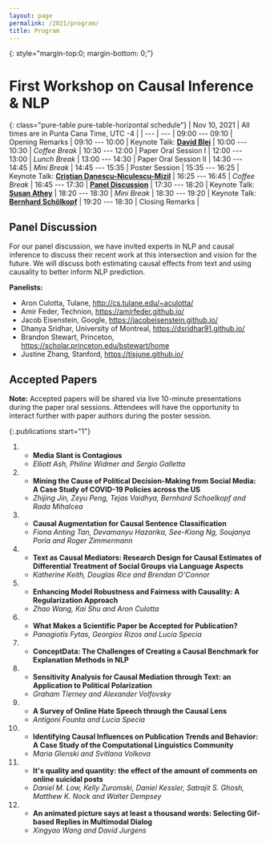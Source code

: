 ```yaml
---
layout: page
permalink: /2021/program/
title: Program 
---
```


{: style="margin-top:0; margin-bottom: 0;"}
# First Workshop on Causal Inference & NLP

<p style="margin-bottom: 1.2em;"></p>

{: class="pure-table pure-table-horizontal schedule"}
| Nov 10, 2021 | All times are in Punta Cana Time, UTC -4 |
| --- | --- |
09:00 --- 09:10 | Opening Remarks |
09:10 --- 10:00	| Keynote Talk: **[David Blei](http://www.cs.columbia.edu/~blei/)** |
10:00 --- 10:30	| *Coffee Break* |
10:30 --- 12:00	| Paper Oral Session I |
12:00 --- 13:00	| *Lunch Break* |
13:00 --- 14:30	| Paper Oral Session II |
14:30 --- 14:45	| *Mini Break* |
14:45 --- 15:35	| Poster Session |
15:35 --- 16:25	| Keynote Talk: **[Cristian Danescu-Niculescu-Mizil](https://www.cs.cornell.edu/~cristian/)** |
16:25 --- 16:45	| *Coffee Break* |
16:45 --- 17:30	| **[Panel Discussion](#panel-discussion)**  |
17:30 --- 18:20	| Keynote Talk: **[Susan Athey](https://athey.people.stanford.edu/)** |
18:20 --- 18:30	| *Mini Break* |
18:30 --- 19:20	| Keynote Talk: **[‪Bernhard Schölkopf](https://www.is.mpg.de/~bs)** |
19:20 --- 18:30 | Closing Remarks |

## Panel Discussion

For our panel discussion, we have invited experts in NLP and causal inference to discuss their recent work at this intersection and vision for the future. We will discuss both estimating causal effects from text and using causality to better inform NLP prediction.

**Panelists:**

   * Aron Culotta, Tulane, http://cs.tulane.edu/~aculotta/
   * Amir Feder, Technion, https://amirfeder.github.io/
   * Jacob Eisenstein, Google, https://jacobeisenstein.github.io/
   * Dhanya Sridhar, University of Montreal, https://dsridhar91.github.io/
   * Brandon Stewart, Princeton, https://scholar.princeton.edu/bstewart/home
   * Justine Zhang, Stanford, https://tisjune.github.io/


## Accepted Papers

**Note:** Accepted papers will be shared via live 10-minute presentations
during the paper oral sessions. Attendees will have the opportunity
to interact further with paper authors during the poster session.

   {:.publications start="1"}
   1. * **Media Slant is Contagious**
      * *Elliott Ash, Philine Widmer and Sergio Galletta*
   
   2. * **Mining the Cause of Political Decision-Making from Social Media: A Case Study of COVID-19 Policies across the US**
      * *Zhijing Jin, Zeyu Peng, Tejas Vaidhya, Bernhard Schoelkopf and Rada Mihalcea*

   3. * **Causal Augmentation for Causal Sentence Classification**
      * *Fiona Anting Tan, Devamanyu Hazarika, See-Kiong Ng, Soujanya Poria and Roger Zimmermann*

   4. * **Text as Causal Mediators: Research Design for Causal Estimates of Differential Treatment of Social Groups via Language Aspects**
      * *Katherine Keith, Douglas Rice and Brendan O'Connor*

   5. * **Enhancing Model Robustness and Fairness with Causality: A Regularization Approach**
      * *Zhao Wang, Kai Shu and Aron Culotta*

   6. * **What Makes a Scientific Paper be Accepted for Publication?**
      * *Panagiotis Fytas, Georgios Rizos and Lucia Specia*

   7. * **ConceptData: The Challenges of Creating a Causal Benchmark for Explanation Methods in NLP**

   8. * **Sensitivity Analysis for Causal Mediation through Text: an Application to Political Polarization**
      * *Graham Tierney and Alexander Volfovsky*

   9. * **A Survey of Online Hate Speech through the Causal Lens**
      * *Antigoni Founta and Lucia Specia*

   10. * **Identifying Causal Influences on Publication Trends and Behavior: A Case Study of the Computational Linguistics Community**
       * *Maria Glenski and Svitlana Volkova*

   11. * **It's quality and quantity: the effect of the amount of comments on online suicidal posts**
       * *Daniel M. Low, Kelly Zuromski, Daniel Kessler, Satrajit S. Ghosh, Matthew K. Nock and Walter Dempsey*

   12. * **An animated picture says at least a thousand words: Selecting Gif-based Replies in Multimodal Dialog**
       * *Xingyao Wang and David Jurgens*
